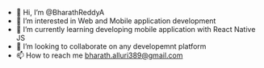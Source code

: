 - 👋 Hi, I’m @BharathReddyA
- 👀 I’m interested in Web and Mobile application development
- 🌱 I’m currently learning developing mobile application with React Native JS
- 💞️ I’m looking to collaborate on any developemnt platform
- 📫 How to reach me bharath.alluri389@gmail.com

<!---
BharathReddyA/BharathReddyA is a ✨ special ✨ repository because its `README.md` (this file) appears on your GitHub profile.
You can click the Preview link to take a look at your changes.
--->
